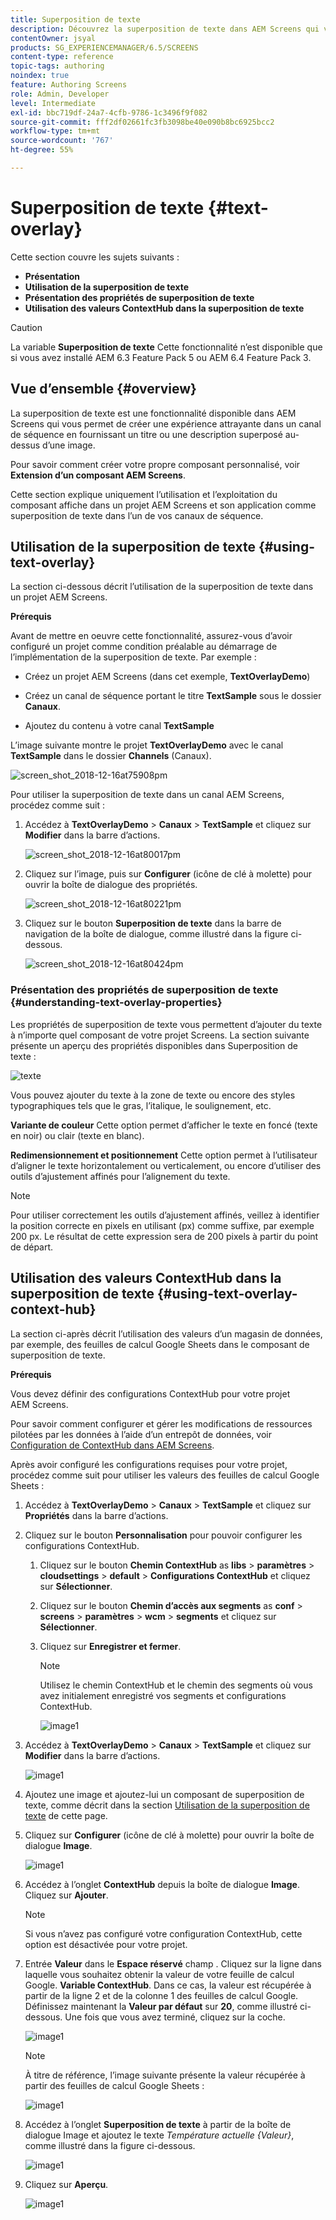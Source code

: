```yaml
---
title: Superposition de texte
description: Découvrez la superposition de texte dans AEM Screens qui vous permet de créer une expérience attrayante dans un canal de séquence en fournissant un titre ou une description superposé au-dessus d’une image.
contentOwner: jsyal
products: SG_EXPERIENCEMANAGER/6.5/SCREENS
content-type: reference
topic-tags: authoring
noindex: true
feature: Authoring Screens
role: Admin, Developer
level: Intermediate
exl-id: bbc719df-24a7-4cfb-9786-1c3496f9f082
source-git-commit: fff2df02661fc3fb3098be40e090b8bc6925bcc2
workflow-type: tm+mt
source-wordcount: '767'
ht-degree: 55%

---
```


# Superposition de texte {#text-overlay}

Cette section couvre les sujets suivants :

* **Présentation**
* **Utilisation de la superposition de texte**
* **Présentation des propriétés de superposition de texte**
* **Utilisation des valeurs ContextHub dans la superposition de texte**

>[!CAUTION]
>
>La variable **Superposition de texte** Cette fonctionnalité n’est disponible que si vous avez installé AEM 6.3 Feature Pack 5 ou AEM 6.4 Feature Pack 3.

## Vue d’ensemble {#overview}

La superposition de texte est une fonctionnalité disponible dans AEM Screens qui vous permet de créer une expérience attrayante dans un canal de séquence en fournissant un titre ou une description superposé au-dessus d’une image.

Pour savoir comment créer votre propre composant personnalisé, voir **Extension d’un composant AEM Screens**.

Cette section explique uniquement l’utilisation et l’exploitation du composant affiche dans un projet AEM Screens et son application comme superposition de texte dans l’un de vos canaux de séquence.

## Utilisation de la superposition de texte {#using-text-overlay}

La section ci-dessous décrit l’utilisation de la superposition de texte dans un projet AEM Screens.

**Prérequis**

Avant de mettre en oeuvre cette fonctionnalité, assurez-vous d’avoir configuré un projet comme condition préalable au démarrage de l’implémentation de la superposition de texte. Par exemple :

* Créez un projet AEM Screens (dans cet exemple, **TextOverlayDemo**)

* Créez un canal de séquence portant le titre **TextSample** sous le dossier **Canaux**.

* Ajoutez du contenu à votre canal **TextSample**

L’image suivante montre le projet **TextOverlayDemo** avec le canal **TextSample** dans le dossier **Channels** (Canaux).

![screen_shot_2018-12-16at75908pm](assets/screen_shot_2018-12-16at75908pm.png)

Pour utiliser la superposition de texte dans un canal AEM Screens, procédez comme suit :

1. Accédez à **TextOverlayDemo** > **Canaux** > **TextSample** et cliquez sur **Modifier** dans la barre d’actions.

   ![screen_shot_2018-12-16at80017pm](assets/screen_shot_2018-12-16at80017pm.png)

1. Cliquez sur l’image, puis sur **Configurer** (icône de clé à molette) pour ouvrir la boîte de dialogue des propriétés.

   ![screen_shot_2018-12-16at80221pm](assets/screen_shot_2018-12-16at80221pm.png)

1. Cliquez sur le bouton **Superposition de texte** dans la barre de navigation de la boîte de dialogue, comme illustré dans la figure ci-dessous.

   ![screen_shot_2018-12-16at80424pm](assets/screen_shot_2018-12-16at80424pm.png)

### Présentation des propriétés de superposition de texte {#understanding-text-overlay-properties}

Les propriétés de superposition de texte vous permettent d’ajouter du texte à n’importe quel composant de votre projet Screens. La section suivante présente un aperçu des propriétés disponibles dans Superposition de texte :

![texte](assets/text.gif)

Vous pouvez ajouter du texte à la zone de texte ou encore des styles typographiques tels que le gras, l’italique, le soulignement, etc.

**Variante de couleur** Cette option permet d’afficher le texte en foncé (texte en noir) ou clair (texte en blanc).

**Redimensionnement et positionnement** Cette option permet à l’utilisateur d’aligner le texte horizontalement ou verticalement, ou encore d’utiliser des outils d’ajustement affinés pour l’alignement du texte.

>[!NOTE]
>
>Pour utiliser correctement les outils d’ajustement affinés, veillez à identifier la position correcte en pixels en utilisant (px) comme suffixe, par exemple 200 px. Le résultat de cette expression sera de 200 pixels à partir du point de départ.

## Utilisation des valeurs ContextHub dans la superposition de texte {#using-text-overlay-context-hub}

La section ci-après décrit l’utilisation des valeurs d’un magasin de données, par exemple, des feuilles de calcul Google Sheets dans le composant de superposition de texte.

**Prérequis**

Vous devez définir des configurations ContextHub pour votre projet AEM Screens.

Pour savoir comment configurer et gérer les modifications de ressources pilotées par les données à l’aide d’un entrepôt de données, voir [Configuration de ContextHub dans AEM Screens](https://experienceleague.adobe.com/en/docs/experience-manager-screens/user-guide/developing/configuring-context-hub).

Après avoir configuré les configurations requises pour votre projet, procédez comme suit pour utiliser les valeurs des feuilles de calcul Google Sheets :

1. Accédez à **TextOverlayDemo** > **Canaux** > **TextSample** et cliquez sur **Propriétés** dans la barre d’actions.

1. Cliquez sur le bouton **Personnalisation** pour pouvoir configurer les configurations ContextHub.

   1. Cliquez sur le bouton **Chemin ContextHub** as **libs** > **paramètres** > **cloudsettings** > **default** > **Configurations ContextHub** et cliquez sur **Sélectionner**.

   1. Cliquez sur le bouton **Chemin d’accès aux segments** as **conf** > **screens** > **paramètres** > **wcm** > **segments** et cliquez sur **Sélectionner**.

   1. Cliquez sur **Enregistrer et fermer**.

      >[!NOTE]
      >
      >Utilisez le chemin ContextHub et le chemin des segments où vous avez initialement enregistré vos segments et configurations ContextHub.

      ![image1](/help/user-guide/assets/text-overlay/text-overlay8.png)

1. Accédez à **TextOverlayDemo** > **Canaux** > **TextSample** et cliquez sur **Modifier** dans la barre d’actions.

   ![image1](/help/user-guide/assets/text-overlay/text-overlay1.png)

1. Ajoutez une image et ajoutez-lui un composant de superposition de texte, comme décrit dans la section [Utilisation de la superposition de texte](/help/user-guide/text-overlay.md#using-text-overlay) de cette page.

1. Cliquez sur **Configurer** (icône de clé à molette) pour ouvrir la boîte de dialogue **Image**.

   ![image1](/help/user-guide/assets/text-overlay/text-overlay4.png)

1. Accédez à l’onglet **ContextHub** depuis la boîte de dialogue **Image**. Cliquez sur **Ajouter**.

   >[!NOTE]
   >Si vous n’avez pas configuré votre configuration ContextHub, cette option est désactivée pour votre projet.

1. Entrée **Valeur** dans le **Espace réservé** champ . Cliquez sur la ligne dans laquelle vous souhaitez obtenir la valeur de votre feuille de calcul Google. **Variable ContextHub**. Dans ce cas, la valeur est récupérée à partir de la ligne 2 et de la colonne 1 des feuilles de calcul Google. Définissez maintenant la **Valeur par défaut** sur **20**, comme illustré ci-dessous. Une fois que vous avez terminé, cliquez sur la coche.

   ![image1](/help/user-guide/assets/text-overlay/text-overlay5.png)

   >[!NOTE]
   >À titre de référence, l’image suivante présente la valeur récupérée à partir des feuilles de calcul Google Sheets :

   ![image1](/help/user-guide/assets/text-overlay/text-overlay6.png)

1. Accédez à l’onglet **Superposition de texte** à partir de la boîte de dialogue Image et ajoutez le texte *Température actuelle {Valeur}*, comme illustré dans la figure ci-dessous.

   ![image1](/help/user-guide/assets/text-overlay/text-overlay7.png)

1. Cliquez sur **Aperçu**. 

   ![image1](/help/user-guide/assets/text-overlay/text-overlay10.png)
